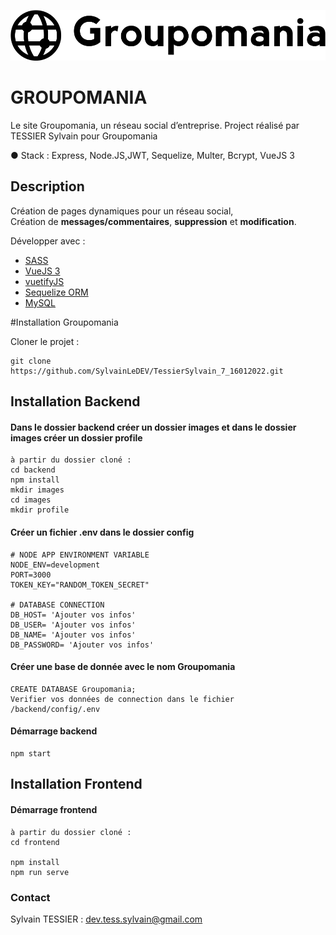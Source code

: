![Groupomania](frontend/src/assets/Groupomania_logos/icon-left-font-monochrome-black.svg)
# **GROUPOMANIA**

Le site Groupomania, un réseau social d’entreprise.
Project réalisé par TESSIER Sylvain pour Groupomania


● Stack : Express, Node.JS,JWT, Sequelize, Multer, Bcrypt, VueJS 3 

## Description

Création de pages dynamiques pour un réseau social,  
Création de **messages/commentaires**, **suppression** et **modification**.   

Développer avec :

- [SASS](https://sass-lang.com/documentation)  
- [VueJS 3](https://v3.vuejs.org/)  
- [vuetifyJS](https://next.vuetifyjs.com/en)  
- [Sequelize ORM](https://sequelize.org/v7/)  
- [MySQL](https://www.mysql.com/fr/)


#Installation Groupomania 

Cloner le projet :
````
git clone https://github.com/SylvainLeDEV/TessierSylvain_7_16012022.git
````

## Installation Backend

#### Dans le dossier backend créer un dossier images et dans le dossier images créer un dossier profile 

````
à partir du dossier cloné :
cd backend
npm install
mkdir images
cd images
mkdir profile
````
#### Créer un fichier .env dans le dossier config
```
# NODE APP ENVIRONMENT VARIABLE
NODE_ENV=development
PORT=3000
TOKEN_KEY="RANDOM_TOKEN_SECRET"

# DATABASE CONNECTION
DB_HOST= 'Ajouter vos infos' 
DB_USER= 'Ajouter vos infos'
DB_NAME= 'Ajouter vos infos'
DB_PASSWORD= 'Ajouter vos infos'
```

#### Créer une base de donnée avec le nom Groupomania
````
CREATE DATABASE Groupomania;
Verifier vos données de connection dans le fichier /backend/config/.env
````
#### Démarrage backend 

````
npm start
````

## Installation Frontend

#### Démarrage frontend 

```
à partir du dossier cloné :
cd frontend

npm install
npm run serve
```


### Contact

Sylvain TESSIER : <dev.tess.sylvain@gmail.com>


